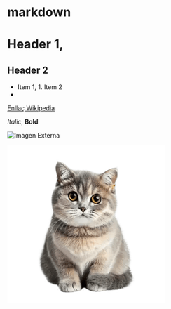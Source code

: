 # markdown
# Header 1, 
## Header 2
* Item 1, 1. Item 2
* 
[Enllaç Wikipedia](https://es.wikipedia.org/wiki/Wikipedia:Portada)

*Italic*, **Bold**

![Imagen Externa](https://iescelia.org/web/wp-content/uploads/2012/05/iescelia_1950.jpg)

![Gato](/cat.png)

